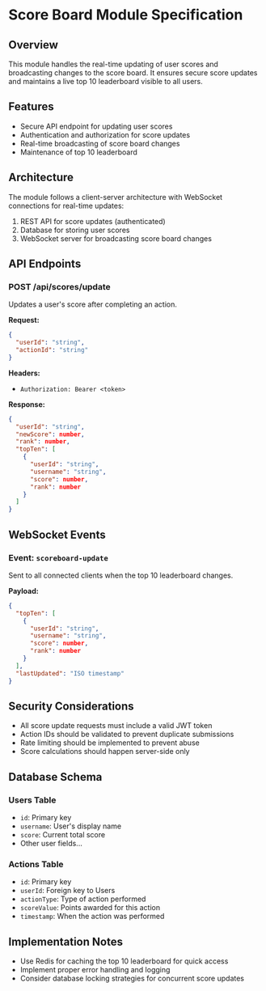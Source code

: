 # Score Board Module Specification

## Overview

This module handles the real-time updating of user scores and broadcasting changes to the score board. It ensures secure score updates and maintains a live top 10 leaderboard visible to all users.

## Features

- Secure API endpoint for updating user scores
- Authentication and authorization for score updates
- Real-time broadcasting of score board changes
- Maintenance of top 10 leaderboard

## Architecture

The module follows a client-server architecture with WebSocket connections for real-time updates:

1. REST API for score updates (authenticated)
2. Database for storing user scores
3. WebSocket server for broadcasting score board changes

## API Endpoints

### POST /api/scores/update

Updates a user's score after completing an action.

**Request:**

```json
{
  "userId": "string",
  "actionId": "string"
}
```

**Headers:**

- `Authorization: Bearer <token>`

**Response:**

```json
{
  "userId": "string",
  "newScore": number,
  "rank": number,
  "topTen": [
    {
      "userId": "string",
      "username": "string",
      "score": number,
      "rank": number
    }
  ]
}
```

## WebSocket Events

### Event: `scoreboard-update`

Sent to all connected clients when the top 10 leaderboard changes.

**Payload:**

```json
{
  "topTen": [
    {
      "userId": "string",
      "username": "string",
      "score": number,
      "rank": number
    }
  ],
  "lastUpdated": "ISO timestamp"
}
```

## Security Considerations

- All score update requests must include a valid JWT token
- Action IDs should be validated to prevent duplicate submissions
- Rate limiting should be implemented to prevent abuse
- Score calculations should happen server-side only

## Database Schema

### Users Table

- `id`: Primary key
- `username`: User's display name
- `score`: Current total score
- Other user fields...

### Actions Table

- `id`: Primary key
- `userId`: Foreign key to Users
- `actionType`: Type of action performed
- `scoreValue`: Points awarded for this action
- `timestamp`: When the action was performed

## Implementation Notes

- Use Redis for caching the top 10 leaderboard for quick access
- Implement proper error handling and logging
- Consider database locking strategies for concurrent score updates
